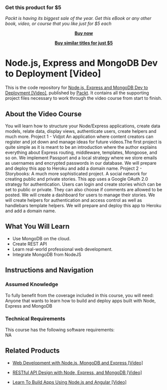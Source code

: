 
### Get this product for $5

<i>Packt is having its biggest sale of the year. Get this eBook or any other book, video, or course that you like just for $5 each</i>


<b><p align='center'>[Buy now](https://packt.link/9781789535952)</p></b>


<b><p align='center'>[Buy similar titles for just $5](https://subscription.packtpub.com/search)</p></b>


# Node.js, Express and MongoDB Dev to Deployment [Video]
This is the code repository for [Node.js, Express and MongoDB Dev to Deployment [Video]](https://www.packtpub.com/web-development/learn-build-apps-using-nodejs-and-angular-video?utm_source=github&utm_medium=repository&utm_campaign=9781789951677), published by [Packt](https://www.packtpub.com/?utm_source=github). It contains all the supporting project files necessary to work through the video course from start to finish.
## About the Video Course
You will learn how to structure your Node/Express applications, create data models, relate data, display views, authenticate users, create helpers and much more. Project 1 - Vidjot An application where content creators can register and jot down and manage ideas for future videos.The first project is quite simple as it is meant to be an introduction where the author explains everything about Express routing, middleware, templates, Mongoose, and so on. We implement Passport and a local strategy where we store emails as usernames and encrypted passwords in our database. We will prepare and deploy this app to Heroku and add a domain name. Project 2 - Storybooks: A much more sophisticated project. A social network for creating public and private stories. This app uses a Google OAuth 2.0 strategy for authentication. Users can login and create stories which can be set to public or private. They can also choose if comments are allowed to be posted. We will create a dashboard for users to manage their stories. We will create helpers for authentication and access control as well as handlebars template helpers. We will prepare and deploy this app to Heroku and add a domain name.

<H2>What You Will Learn</H2>
<DIV class=book-info-will-learn-text>
<UL>
<LI>Use MongoDB on the cloud. 
<LI>Create REST API 
<LI>Learn real-world professional web development. 
<LI>Integrate MongoDB from NodeJS </LI></UL></DIV>

## Instructions and Navigation
### Assumed Knowledge
To fully benefit from the coverage included in this course, you will need:<br/>
Anyone that wants to learn how to build and deploy apps built with Node, Express and MongoDB
### Technical Requirements
This course has the following software requirements:<br/>
NA

## Related Products
* [Web Development with Node.js, MongoDB and Express [Video]](https://www.packtpub.com/web-development/learn-build-apps-using-nodejs-and-angular-video?utm_source=github&utm_medium=repository&utm_campaign=9781789951677)

* [RESTful API Design with Node, Express, and MongoDB [Video]](https://www.packtpub.com/web-development/learn-build-apps-using-nodejs-and-angular-video?utm_source=github&utm_medium=repository&utm_campaign=9781789951677)

* [Learn To Build Apps Using Node.js and Angular [Video]](https://www.packtpub.com/web-development/learn-build-apps-using-nodejs-and-angular-video?utm_source=github&utm_medium=repository&utm_campaign=9781789951677)

